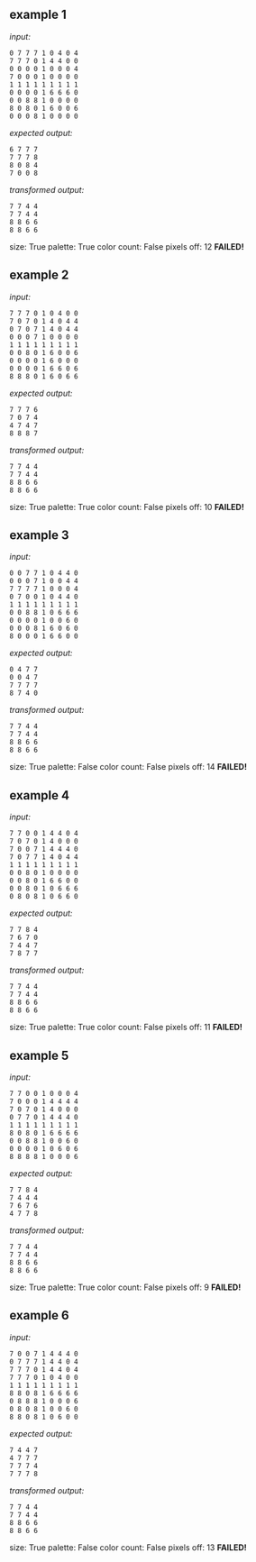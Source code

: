 
## example 1
*input:*
```
0 7 7 7 1 0 4 0 4
7 7 7 0 1 4 4 0 0
0 0 0 0 1 0 0 0 4
7 0 0 0 1 0 0 0 0
1 1 1 1 1 1 1 1 1
0 0 0 0 1 6 6 6 0
0 0 8 8 1 0 0 0 0
8 0 8 0 1 6 0 0 6
0 0 0 8 1 0 0 0 0
```
*expected output:*
```
6 7 7 7
7 7 7 8
8 0 8 4
7 0 0 8
```
*transformed output:*
```
7 7 4 4
7 7 4 4
8 8 6 6
8 8 6 6
```
size: True
palette: True
color count: False
pixels off: 12
**FAILED!**

## example 2
*input:*
```
7 7 7 0 1 0 4 0 0
7 0 7 0 1 4 0 4 4
0 7 0 7 1 4 0 4 4
0 0 0 7 1 0 0 0 0
1 1 1 1 1 1 1 1 1
0 0 8 0 1 6 0 0 6
0 0 0 0 1 6 0 0 0
0 0 0 0 1 6 6 0 6
8 8 8 0 1 6 0 6 6
```
*expected output:*
```
7 7 7 6
7 0 7 4
4 7 4 7
8 8 8 7
```
*transformed output:*
```
7 7 4 4
7 7 4 4
8 8 6 6
8 8 6 6
```
size: True
palette: True
color count: False
pixels off: 10
**FAILED!**

## example 3
*input:*
```
0 0 7 7 1 0 4 4 0
0 0 0 7 1 0 0 4 4
7 7 7 7 1 0 0 0 4
0 7 0 0 1 0 4 4 0
1 1 1 1 1 1 1 1 1
0 0 8 8 1 0 6 6 6
0 0 0 0 1 0 0 6 0
0 0 0 8 1 6 0 6 0
8 0 0 0 1 6 6 0 0
```
*expected output:*
```
0 4 7 7
0 0 4 7
7 7 7 7
8 7 4 0
```
*transformed output:*
```
7 7 4 4
7 7 4 4
8 8 6 6
8 8 6 6
```
size: True
palette: False
color count: False
pixels off: 14
**FAILED!**

## example 4
*input:*
```
7 7 0 0 1 4 4 0 4
7 0 7 0 1 4 0 0 0
7 0 0 7 1 4 4 4 0
7 0 7 7 1 4 0 4 4
1 1 1 1 1 1 1 1 1
0 0 8 0 1 0 0 0 0
0 0 8 0 1 6 6 0 0
0 0 8 0 1 0 6 6 6
0 8 0 8 1 0 6 6 0
```
*expected output:*
```
7 7 8 4
7 6 7 0
7 4 4 7
7 8 7 7
```
*transformed output:*
```
7 7 4 4
7 7 4 4
8 8 6 6
8 8 6 6
```
size: True
palette: True
color count: False
pixels off: 11
**FAILED!**

## example 5
*input:*
```
7 7 0 0 1 0 0 0 4
7 0 0 0 1 4 4 4 4
7 0 7 0 1 4 0 0 0
0 7 7 0 1 4 4 4 0
1 1 1 1 1 1 1 1 1
8 0 8 0 1 6 6 6 6
0 0 8 8 1 0 0 6 0
0 0 0 0 1 0 6 0 6
8 8 8 8 1 0 0 0 6
```
*expected output:*
```
7 7 8 4
7 4 4 4
7 6 7 6
4 7 7 8
```
*transformed output:*
```
7 7 4 4
7 7 4 4
8 8 6 6
8 8 6 6
```
size: True
palette: True
color count: False
pixels off: 9
**FAILED!**

## example 6
*input:*
```
7 0 0 7 1 4 4 4 0
0 7 7 7 1 4 4 0 4
7 7 7 0 1 4 4 0 4
7 7 7 0 1 0 4 0 0
1 1 1 1 1 1 1 1 1
8 8 0 8 1 6 6 6 6
0 8 8 8 1 0 0 0 6
0 8 0 8 1 0 0 6 0
8 8 0 8 1 0 6 0 0
```
*expected output:*
```
7 4 4 7
4 7 7 7
7 7 7 4
7 7 7 8
```
*transformed output:*
```
7 7 4 4
7 7 4 4
8 8 6 6
8 8 6 6
```
size: True
palette: False
color count: False
pixels off: 13
**FAILED!**
